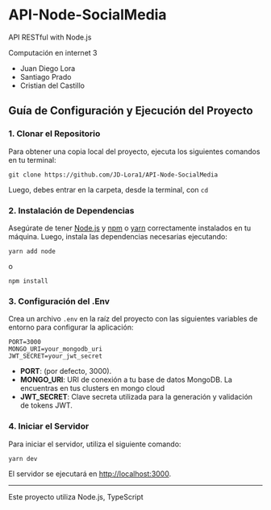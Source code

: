 # API-Node-SocialMedia
API RESTful with Node.js

Computación en internet 3
- Juan Diego Lora
- Santiago Prado
- Cristian del Castillo

## Guía de Configuración y Ejecución del Proyecto

### 1. Clonar el Repositorio

Para obtener una copia local del proyecto, ejecuta los siguientes comandos en tu terminal:

```
git clone https://github.com/JD-Lora1/API-Node-SocialMedia
```

Luego, debes entrar en la carpeta, desde la terminal, con ```cd```

### 2. Instalación de Dependencias

Asegúrate de tener [Node.js](https://nodejs.org/) y [npm](https://www.npmjs.com/) o [yarn]() correctamente instalados en tu máquina. Luego, instala las dependencias necesarias ejecutando:

```
yarn add node
```
o
```
npm install
```

### 3. Configuración del .Env

Crea un archivo `.env` en la raíz del proyecto con las siguientes variables de entorno para configurar la aplicación:

```
PORT=3000
MONGO_URI=your_mongodb_uri
JWT_SECRET=your_jwt_secret
```

- **PORT**: (por defecto, 3000).
- **MONGO_URI**: URI de conexión a tu base de datos MongoDB. La encuentras en tus clusters en mongo cloud
- **JWT_SECRET**: Clave secreta utilizada para la generación y validación de tokens JWT.

### 4. Iniciar el Servidor

Para iniciar el servidor, utiliza el siguiente comando:

```
yarn dev
```

El servidor se ejecutará en [http://localhost:3000](http://localhost:3000).

---

Este proyecto utiliza Node.js, TypeScript 
